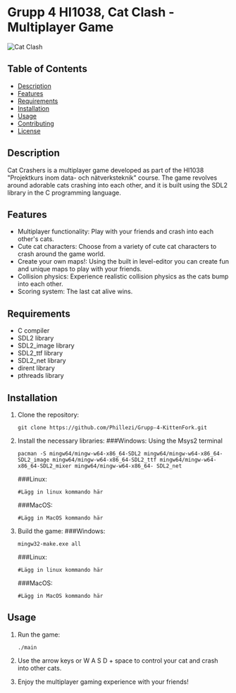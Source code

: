 # Grupp 4 HI1038, Cat Clash - Multiplayer Game

![Cat Clash](cat_clash_banner.png)

## Table of Contents
- [Description](#description)
- [Features](#features)
- [Requirements](#requirements)
- [Installation](#installation)
- [Usage](#usage)
- [Contributing](#contributing)
- [License](#license)

## Description
Cat Crashers is a multiplayer game developed as part of the HI1038 "Projektkurs inom data- och nätverksteknik" course. The game revolves around adorable cats crashing into each other, and it is built using the SDL2 library in the C programming language.

## Features
- Multiplayer functionality: Play with your friends and crash into each other's cats.
- Cute cat characters: Choose from a variety of cute cat characters to crash around the game world.
- Create your own maps!: Using the built in level-editor you can create fun and unique maps to play with your friends.
- Collision physics: Experience realistic collision physics as the cats bump into each other.
- Scoring system: The last cat alive wins.

## Requirements
- C compiler
- SDL2 library
- SDL2_image library
- SDL2_ttf library
- SDL2_net library
- dirent library
- pthreads library

## Installation
1. Clone the repository:

   ```
   git clone https://github.com/Phillezi/Grupp-4-KittenFork.git
   ```

2. Install the necessary libraries:
   ###Windows: Using the Msys2 terminal
   ```
   pacman -S mingw64/mingw-w64-x86_64-SDL2 mingw64/mingw-w64-x86_64-SDL2_image mingw64/mingw-w64-x86_64-SDL2_ttf mingw64/mingw-w64-x86_64-SDL2_mixer mingw64/mingw-w64-x86_64- SDL2_net
   ```
   ###Linux:
   ```
   #Lägg in linux kommando här
   ```
   ###MacOS:
   ```
   #Lägg in MacOS kommando här
   ```

3. Build the game:
   ###Windows:
   ```
   mingw32-make.exe all
   ```
   ###Linux:
   ```
   #Lägg in linux kommando här
   ```
   ###MacOS:
   ```
   #Lägg in MacOS kommando här
   ```

## Usage
1. Run the game:

   ```
   ./main
   ```

2. Use the arrow keys or W A S D + space to control your cat and crash into other cats.
3. Enjoy the multiplayer gaming experience with your friends!
